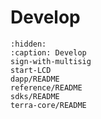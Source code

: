 # Develop

```{toctree}
:hidden:
:caption: Develop
sign-with-multisig
start-LCD
dapp/README
reference/README
sdks/README
terra-core/README
```
